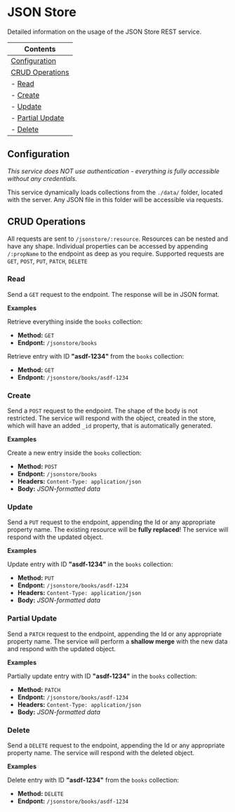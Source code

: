 # JSON Store
Detailed information on the usage of the JSON Store REST service.

| Contents
| ---
| [Configuration](#configuration)
| [CRUD Operations](#crud-operations)
| - [Read](#read)
| - [Create](#create)
| - [Update](#update)
| - [Partial Update](#partial-update)
| - [Delete](#delete)

## Configuration
*This service does NOT use authentication - everything is fully accessible without any credentials.*

This service dynamically loads collections from the `./data/` folder, located with the server. Any JSON file in this folder will be accessible via requests.

## CRUD Operations

All requests are sent to `/jsonstore/:resource`. Resources can be nested and have any shape. Individual properties can be accessed by appending `/:propName` to the endpoint as deep as you require. Supported requests are `GET`, `POST`, `PUT`, `PATCH`, `DELETE`

### Read

Send a `GET` request to the endpoint. The response will be in JSON format.

**Examples**

Retrieve everything inside the `books` collection:
- **Method:** `GET`
- **Endpont:** `/jsonstore/books`


Retrieve entry with ID **"asdf-1234"** from the `books` collection:
- **Method:** `GET`
- **Endpont:** `/jsonstore/books/asdf-1234`


### Create

Send a `POST` request to the endpoint. The shape of the body is not restricted. The service will respond with the object, created in the store, which will have an added `_id` property, that is automatically generated.

**Examples**

Create a new entry inside the `books` collection:
- **Method:** `POST`
- **Endpont:** `/jsonstore/books`
- **Headers:** `Content-Type: application/json`
- **Body:** *JSON-formatted data*

### Update

Send a `PUT` request to the endpoint, appending the Id or any appropriate property name. The existing resource will be **fully replaced**! The service will respond with the updated object.

**Examples**

Update entry with ID **"asdf-1234"** in the `books` collection:
- **Method:** `PUT`
- **Endpont:** `/jsonstore/books/asdf-1234`
- **Headers:** `Content-Type: application/json`
- **Body:** *JSON-formatted data*

### Partial Update

Send a `PATCH` request to the endpoint, appending the Id or any appropriate property name. The service will perform a **shallow merge** with the new data and respond with the updated object.

**Examples**

Partially update entry with ID **"asdf-1234"** in the `books` collection:
- **Method:** `PATCH`
- **Endpont:** `/jsonstore/books/asdf-1234`
- **Headers:** `Content-Type: application/json`
- **Body:** *JSON-formatted data*

### Delete

Send a `DELETE` request to the endpoint, appending the Id or any appropriate property name. The service will respond with the deleted object.

**Examples**

Delete entry with ID **"asdf-1234"** from the `books` collection:
- **Method:** `DELETE`
- **Endpont:** `/jsonstore/books/asdf-1234`
